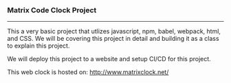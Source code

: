 ### Matrix Code Clock Project
---

This a very basic project that utlizes javascript, npm, babel, webpack, html, and CSS.
We will be covering this project in detail and building it as a class to explain this project.


We will deploy this project to a website and setup CI/CD for this project.

This web clock is hosted on: http://www.matrixclock.net/ 